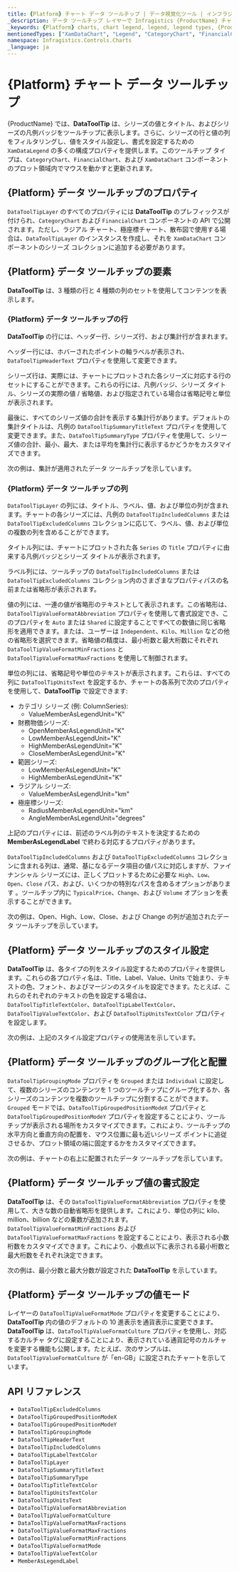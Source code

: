 ```yaml
---
title: {Platform} チャート データ ツールチップ | データ視覚化ツール | インフラジスティックス
_description: データ ツールチップ レイヤーで Infragistics {ProductName} チャートを使用してください!
_keywords: {Platform} charts, chart legend, legend, legend types, {ProductName}, Infragistics, {Platform} チャート, チャート凡例, 凡例, 凡例タイプ, インフラジスティックス
mentionedTypes: ["XamDataChart", "Legend", "CategoryChart", "FinancialChart", "XamDataLegend", "DataToolTipLayer"]
namespace: Infragistics.Controls.Charts
_language: ja
---
```


# {Platform} チャート データ ツールチップ

{ProductName} では、**DataToolTip** は、シリーズの値とタイトル、およびシリーズの凡例バッジをツールチップに表示します。さらに、シリーズの行と値の列をフィルタリングし、値をスタイル設定し、書式を設定するための `XamDataLegend` の多くの構成プロパティを提供します。このツールチップ タイプは、`CategoryChart`、`FinancialChart`、および `XamDataChart` コンポーネントのプロット領域内でマウスを動かすと更新されます。

## {Platform} データ ツールチップのプロパティ

`DataToolTipLayer` のすべてのプロパティには **DataToolTip** のプレフィックスが付けられ、`CategoryChart` および `FinancialChart` コンポーネントの API で公開されます。ただし、ラジアル チャート、極座標チャート、散布図で使用する場合は、`DataToolTipLayer` のインスタンスを作成し、それを `XamDataChart` コンポーネントのシリーズ コレクションに追加する必要があります。

## {Platform} データ ツールチップの要素

**DataToolTip** は、3 種類の行と 4 種類の列のセットを使用してコンテンツを表示します。

### {Platform} データ ツールチップの行

**DataToolTip** の行には、ヘッダー行、シリーズ行、および集計行が含まれます。

ヘッダー行には、ホバーされたポイントの軸ラベルが表示され、`DataToolTipHeaderText` プロパティを使用して変更できます。

シリーズ行は、実際には、チャートにプロットされた各シリーズに対応する行のセットにすることができます。これらの行には、凡例バッジ、シリーズ タイトル、シリーズの実際の値 / 省略値、および指定されている場合は省略記号と単位が表示されます。

最後に、すべてのシリーズ値の合計を表示する集計行があります。デフォルトの集計タイトルは、凡例の `DataToolTipSummaryTitleText` プロパティを使用して変更できます。また、`DataToolTipSummaryType` プロパティを使用して、シリーズ値の合計、最小、最大、または平均を集計行に表示するかどうかをカスタマイズできます。

次の例は、集計が適用されたデータ ツールチップを示しています。

<code-view style="height: 450px"
           data-demos-base-url="{environment:dvDemosBaseUrl}"
           iframe-src="{environment:dvDemosBaseUrl}/charts/category-chart-data-tooltip"
           alt="{Platform} カテゴリ チャート データ ツールチップの例"
           github-src="charts/category-chart/data-tooltip">
</code-view>

### {Platform} データ ツールチップの列

`DataToolTipLayer` の列には、タイトル、ラベル、値、および単位の列が含まれます。チャートの各シリーズには、凡例の `DataToolTipIncludedColumns` または `DataToolTipExcludedColumns` コレクションに応じて、ラベル、値、および単位の複数の列を含めることができます。

タイトル列には、チャートにプロットされた各 `Series` の `Title` プロパティに由来する凡例バッジとシリーズ タイトルが表示されます。

ラベル列には、ツールチップの `DataToolTipIncludedColumns` または `DataToolTipExcludedColumns` コレクション内のさまざまなプロパティパスの名前または省略形が表示されます。

値の列には、一連の値が省略形のテキストとして表示されます。この省略形は、`DataToolTipValueFormatAbbreviation` プロパティを使用して書式設定でき、このプロパティを `Auto` または `Shared` に設定することですべての数値に同じ省略形を適用できます。または、ユーザーは `Independent`、`Kilo`、`Million` などの他の省略形を選択できます。省略値の精度は、最小桁数と最大桁数にそれぞれ `DataToolTipValueFormatMinFractions` と `DataToolTipValueFormatMaxFractions` を使用して制御されます。

単位の列には、省略記号や単位のテキストが表示されます。これらは、すべての列に `DataToolTipUnitsText` を設定するか、チャートの各系列で次のプロパティを使用して、**DataToolTip** で設定できます:

- カテゴリ シリーズ (例: ColumnSeries):
    - ValueMemberAsLegendUnit="K"
- 財務物価シリーズ:
    - OpenMemberAsLegendUnit="K"
    - LowMemberAsLegendUnit="K"
    - HighMemberAsLegendUnit="K"
    - CloseMemberAsLegendUnit="K"
- 範囲シリーズ:
    - LowMemberAsLegendUnit="K"
    - HighMemberAsLegendUnit="K"
- ラジアル シリーズ:
    - ValueMemberAsLegendUnit="km"
- 極座標シリーズ:
    - RadiusMemberAsLegendUnit="km"
    - AngleMemberAsLegendUnit="degrees"

上記のプロパティには、前述のラベル列のテキストを決定するための **MemberAsLegendLabel** で終わる対応するプロパティがあります。

`DataToolTipIncludedColumns` および `DataToolTipExcludedColumns` コレクションに含まれる列は、通常、基になるデータ項目の値パスに対応しますが、ファイナンシャル シリーズには、正しくプロットするために必要な `High`、`Low`、`Open`、`Close` パス、および、いくつかの特別なパスを含めるオプションがあります 。ツールチップ内に `TypicalPrice`、`Change`、および `Volume` オプションを表示することができます。

次の例は、Open、High、Low、Close、および Change の列が追加されたデータ ツールチップを示しています。

<code-view style="height: 450px"
           data-demos-base-url="{environment:dvDemosBaseUrl}"
           iframe-src="{environment:dvDemosBaseUrl}/charts/financial-chart-data-tooltip"
           alt="{Platform} ファイナンシャル チャート データ ツールチップの例"
           github-src="charts/financial-chart/data-tooltip">
</code-view>

## {Platform} データ ツールチップのスタイル設定

**DataToolTip** は、各タイプの列をスタイル設定するためのプロパティを提供します。これらの各プロパティ名は、Title、Label、Value、Units で始まり、テキストの色、フォント、およびマージンのスタイルを設定できます。たとえば、これらのそれぞれのテキストの色を設定する場合は、`DataToolTipTitleTextColor`、`DataToolTipLabelTextColor`、`DataToolTipValueTextColor`、および `DataToolTipUnitsTextColor` プロパティを設定します。

次の例は、上記のスタイル設定プロパティの使用法を示しています。

<code-view style="height: 450px"
           data-demos-base-url="{environment:dvDemosBaseUrl}"
           iframe-src="{environment:dvDemosBaseUrl}/charts/financial-chart-data-tooltip-styling-props"
           alt="{Platform} ファイナンシャル チャート データ ツールチップのスタイル設定"
           github-src="charts/financial-chart/data-tooltip-styling-props">
</code-view>

## {Platform} データ ツールチップのグループ化と配置

`DataToolTipGroupingMode` プロパティを `Grouped` または `Individual` に設定して、複数のシリーズのコンテンツを 1 つのツールチップにグループ化するか、各シリーズのコンテンツを複数のツールチップに分割することができます。`Grouped` モードでは、`DataToolTipGroupedPositionModeX` プロパティと `DataToolTipGroupedPositionModeY` プロパティを設定することにより、ツールチップが表示される場所をカスタマイズできます。これにより、ツールチップの水平方向と垂直方向の配置を、マウス位置に最も近いシリーズ ポイントに追従させるか、プロット領域の端に固定するかをカスタマイズできます。

次の例は、チャートの右上に配置されたデータ ツールチップを示しています。

<code-view style="height: 450px"
           data-demos-base-url="{environment:dvDemosBaseUrl}"
           iframe-src="{environment:dvDemosBaseUrl}/charts/category-chart-data-tooltip-positioning"
           alt="{Platform} カテゴリ チャート データツールチップの配置の例"
           github-src="charts/category-chart/data-tooltip-positioning">
</code-view>

## {Platform} データ ツールチップ値の書式設定

**DataToolTip** は、その `DataToolTipValueFormatAbbreviation` プロパティを使用して、大きな数の自動省略形を提供します。これにより、単位の列に kilo、million、billion などの乗数が追加されます。`DataToolTipValueFormatMinFractions` および `DataToolTipValueFormatMaxFractions` を設定することにより、表示される小数桁数をカスタマイズできます。これにより、小数点以下に表示される最小桁数と最大桁数をそれぞれ決定できます。

次の例は、最小分数と最大分数が設定された **DataToolTip** を示しています。

<code-view style="height: 450px"
           data-demos-base-url="{environment:dvDemosBaseUrl}"
           iframe-src="{environment:dvDemosBaseUrl}/charts/category-chart-data-tooltip-formatting-decimals"
           alt="{Platform} カテゴリ チャート データ ツールチップの小数の書式設定"
           github-src="charts/category-chart/data-tooltip-formatting-decimals">
</code-view>

## {Platform} データ ツールチップの値モード

レイヤーの `DataToolTipValueFormatMode` プロパティを変更することにより、**DataToolTip** 内の値のデフォルトの 10 進表示を通貨表示に変更できます。**DataToolTip** は、`DataToolTipValueFormatCulture` プロパティを使用し、対応するカルチャ タグに設定することにより、表示されている通貨記号のカルチャを変更する機能も公開します。たとえば、次のサンプルは、`DataToolTipValueFormatCulture` が「en-GB」に設定されたチャートを示しています。

<code-view style="height: 450px"
           data-demos-base-url="{environment:dvDemosBaseUrl}"
           iframe-src="{environment:dvDemosBaseUrl}/charts/financial-chart-data-tooltip-formatting-currency"
           alt="{Platform} ファイナンシャル チャート データ ツールチップの通貨の書式設定"
           github-src="charts/financial-chart/data-tooltip-formatting-currency">
</code-view>

## API リファレンス

 - `DataToolTipExcludedColumns`
 - `DataToolTipGroupedPositionModeX`
 - `DataToolTipGroupedPositionModeY`
 - `DataToolTipGroupingMode`
 - `DataToolTipHeaderText`
 - `DataToolTipIncludedColumns`
 - `DataToolTipLabelTextColor`
 - `DataToolTipLayer`
 - `DataToolTipSummaryTitleText`
 - `DataToolTipSummaryType`
 - `DataToolTipTitleTextColor`
 - `DataToolTipUnitsTextColor`
 - `DataToolTipUnitsText`
 - `DataToolTipValueFormatAbbreviation`
 - `DataToolTipValueFormatCulture`
 - `DataToolTipValueFormatMaxFractions`
 - `DataToolTipValueFormatMaxFractions`
 - `DataToolTipValueFormatMinFractions`
 - `DataToolTipValueFormatMode`
 - `DataToolTipValueTextColor`
 - `MemberAsLegendLabel`